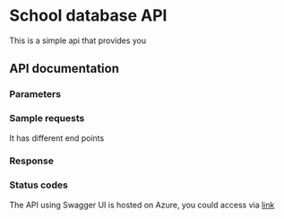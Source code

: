 # School database API
This is a simple api that provides you

## API documentation

### Parameters

### Sample requests
It has different end points

### Response

### Status codes


The API using Swagger UI is hosted on Azure, you could access via [link](https://msa-school-sims.azurewebsites.net/index.html)
